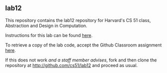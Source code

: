 
## lab12




This repository contains the lab12 repository for Harvard's
CS 51 class, Abstraction and Design in Computation.

Instructions for this lab can be found
[here](http://cs51.io/labs/lab12).

To retrieve a copy of the lab code, accept the Github Classroom
assignment [here](http://url.cs51.io/lab12).

If this does not work _and a staff member advises_, fork and then
clone the repository at 
<http://github.com/cs51/lab12> and proceed as usual.

